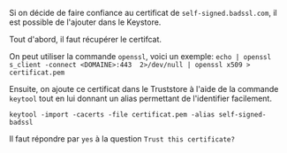 Si on décide de faire confiance au certificat de `self-signed.badssl.com`, il est possible de l'ajouter dans le Keystore.

Tout d'abord, il faut récupérer le certifcat.

On peut utiliser la commande `openssl`, voici un exemple:
`echo | openssl s_client -connect <DOMAINE>:443  2>/dev/null | openssl x509 > certificat.pem`

Ensuite, on ajoute ce certificat dans le Truststore à l'aide de la commande `keytool` tout en lui donnant un alias permettant de l'identifier facilement.

`keytool -import -cacerts -file certificat.pem -alias self-signed-badssl`

Il faut répondre par `yes` à la question `Trust this certificate?`


